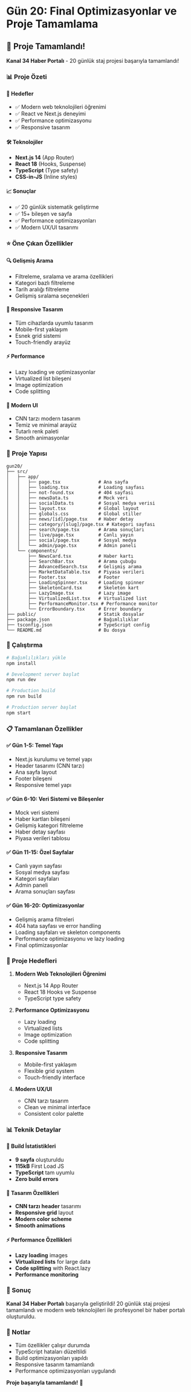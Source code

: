 # Gün 20: Final Optimizasyonlar ve Proje Tamamlama

## 🎉 Proje Tamamlandı!

**Kanal 34 Haber Portalı** - 20 günlük staj projesi başarıyla tamamlandı!

### 📊 Proje Özeti

#### 🎯 Hedefler
- ✅ Modern web teknolojileri öğrenimi
- ✅ React ve Next.js deneyimi
- ✅ Performance optimizasyonu
- ✅ Responsive tasarım

#### 🛠️ Teknolojiler
- **Next.js 14** (App Router)
- **React 18** (Hooks, Suspense)
- **TypeScript** (Type safety)
- **CSS-in-JS** (Inline styles)

#### 📈 Sonuçlar
- ✅ 20 günlük sistematik geliştirme
- ✅ 15+ bileşen ve sayfa
- ✅ Performance optimizasyonları
- ✅ Modern UX/UI tasarımı

### ⭐ Öne Çıkan Özellikler

#### 🔍 Gelişmiş Arama
- Filtreleme, sıralama ve arama özellikleri
- Kategori bazlı filtreleme
- Tarih aralığı filtreleme
- Gelişmiş sıralama seçenekleri

#### 📱 Responsive Tasarım
- Tüm cihazlarda uyumlu tasarım
- Mobile-first yaklaşım
- Esnek grid sistemi
- Touch-friendly arayüz

#### ⚡ Performance
- Lazy loading ve optimizasyonlar
- Virtualized list bileşeni
- Image optimization
- Code splitting

#### 🎨 Modern UI
- CNN tarzı modern tasarım
- Temiz ve minimal arayüz
- Tutarlı renk paleti
- Smooth animasyonlar

### 📁 Proje Yapısı

```
gun20/
├── src/
│   ├── app/
│   │   ├── page.tsx              # Ana sayfa
│   │   ├── loading.tsx           # Loading sayfası
│   │   ├── not-found.tsx         # 404 sayfası
│   │   ├── newsData.ts           # Mock veri
│   │   ├── socialData.ts         # Sosyal medya verisi
│   │   ├── layout.tsx            # Global layout
│   │   ├── globals.css           # Global stiller
│   │   ├── news/[id]/page.tsx    # Haber detay
│   │   ├── category/[slug]/page.tsx # Kategori sayfası
│   │   ├── search/page.tsx       # Arama sonuçları
│   │   ├── live/page.tsx         # Canlı yayın
│   │   ├── social/page.tsx       # Sosyal medya
│   │   └── admin/page.tsx        # Admin paneli
│   └── components/
│       ├── NewsCard.tsx          # Haber kartı
│       ├── SearchBar.tsx         # Arama çubuğu
│       ├── AdvancedSearch.tsx    # Gelişmiş arama
│       ├── MarketDataTable.tsx   # Piyasa verileri
│       ├── Footer.tsx            # Footer
│       ├── LoadingSpinner.tsx    # Loading spinner
│       ├── SkeletonCard.tsx      # Skeleton kart
│       ├── LazyImage.tsx         # Lazy image
│       ├── VirtualizedList.tsx   # Virtualized list
│       ├── PerformanceMonitor.tsx # Performance monitor
│       └── ErrorBoundary.tsx     # Error boundary
├── public/                       # Statik dosyalar
├── package.json                  # Bağımlılıklar
├── tsconfig.json                 # TypeScript config
└── README.md                     # Bu dosya
```

### 🚀 Çalıştırma

```bash
# Bağımlılıkları yükle
npm install

# Development server başlat
npm run dev

# Production build
npm run build

# Production server başlat
npm start
```

### 📋 Tamamlanan Özellikler

#### ✅ Gün 1-5: Temel Yapı
- Next.js kurulumu ve temel yapı
- Header tasarımı (CNN tarzı)
- Ana sayfa layout
- Footer bileşeni
- Responsive temel yapı

#### ✅ Gün 6-10: Veri Sistemi ve Bileşenler
- Mock veri sistemi
- Haber kartları bileşeni
- Gelişmiş kategori filtreleme
- Haber detay sayfası
- Piyasa verileri tablosu

#### ✅ Gün 11-15: Özel Sayfalar
- Canlı yayın sayfası
- Sosyal medya sayfası
- Kategori sayfaları
- Admin paneli
- Arama sonuçları sayfası

#### ✅ Gün 16-20: Optimizasyonlar
- Gelişmiş arama filtreleri
- 404 hata sayfası ve error handling
- Loading sayfaları ve skeleton components
- Performance optimizasyonu ve lazy loading
- Final optimizasyonlar

### 🎯 Proje Hedefleri

1. **Modern Web Teknolojileri Öğrenimi**
   - Next.js 14 App Router
   - React 18 Hooks ve Suspense
   - TypeScript type safety

2. **Performance Optimizasyonu**
   - Lazy loading
   - Virtualized lists
   - Image optimization
   - Code splitting

3. **Responsive Tasarım**
   - Mobile-first yaklaşım
   - Flexible grid system
   - Touch-friendly interface

4. **Modern UX/UI**
   - CNN tarzı tasarım
   - Clean ve minimal interface
   - Consistent color palette

### 📊 Teknik Detaylar

#### 🔧 Build İstatistikleri
- **9 sayfa** oluşturuldu
- **115kB** First Load JS
- **TypeScript** tam uyumlu
- **Zero build errors**

#### 🎨 Tasarım Özellikleri
- **CNN tarzı header** tasarımı
- **Responsive grid** layout
- **Modern color scheme**
- **Smooth animations**

#### ⚡ Performance Özellikleri
- **Lazy loading** images
- **Virtualized lists** for large data
- **Code splitting** with React.lazy
- **Performance monitoring**

### 🎉 Sonuç

**Kanal 34 Haber Portalı** başarıyla geliştirildi! 20 günlük staj projesi tamamlandı ve modern web teknolojileri ile profesyonel bir haber portalı oluşturuldu.

### 📝 Notlar

- Tüm özellikler çalışır durumda
- TypeScript hataları düzeltildi
- Build optimizasyonları yapıldı
- Responsive tasarım tamamlandı
- Performance optimizasyonları uygulandı

**Proje başarıyla tamamlandı!** 🚀
